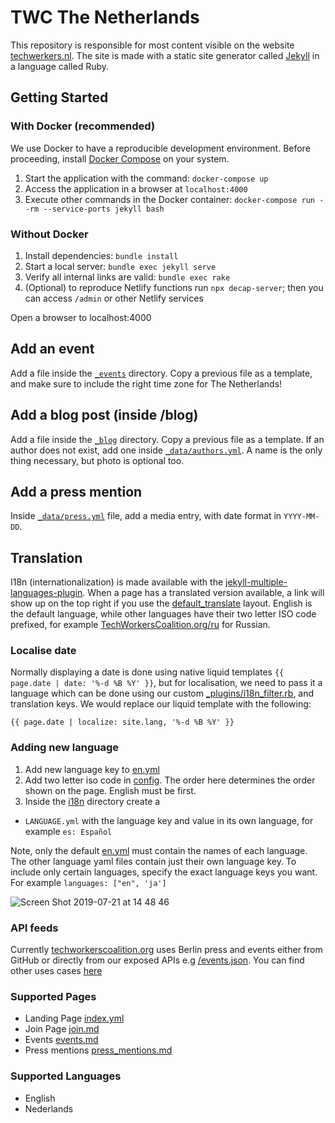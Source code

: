 # TWC The Netherlands

This repository is responsible for most content visible on the website [techwerkers.nl](https://techwerkers.nl). The site is made with a static site generator called [Jekyll](https://jekyllrb.com/) in a language called Ruby.

## Getting Started

### With Docker (recommended)

We use Docker to have a reproducible development environment.
Before proceeding, install [Docker Compose](https://docs.docker.com/compose/install/) on your system.

1. Start the application with the command: `docker-compose up`
2. Access the application in a browser at `localhost:4000`
3. Execute other commands in the Docker container: `docker-compose run --rm --service-ports jekyll bash`

### Without Docker

1. Install dependencies: `bundle install`
2. Start a local server: `bundle exec jekyll serve`
3. Verify all internal links are valid: `bundle exec rake`
4. (Optional) to reproduce Netlify functions run `npx decap-server`; then you can access `/admin` or other Netlify services

Open a browser to localhost:4000

## Add an event

Add a file inside the [`_events`](_events) directory. Copy a previous file as a template, and make sure to include the right time zone for The Netherlands!

## Add a blog post (inside /blog)

Add a file inside the [`_blog`](_blog) directory. Copy a previous file as a template. If an author does not exist, add one inside [`_data/authors.yml`](_data/authors.yml). A name is the only thing necessary, but photo is optional too.

## Add a press mention

Inside [`_data/press.yml`](_data/press.yml) file, add a media entry, with date format in `YYYY-MM-DD`.

## Translation

I18n (internationalization) is made available with the [jekyll-multiple-languages-plugin](https://github.com/kurtsson/jekyll-multiple-languages-plugin/). When a page has a translated version available, a link will show up on the top right if you use the [default_translate](_layouts/default_translate.html) layout. English is the default language, while other languages have their two letter ISO code prefixed, for example [TechWorkersCoalition.org/ru](https://TechWorkersCoalition.org/ru) for Russian.

### Localise date
Normally displaying a date is done using native liquid templates `{{ page.date | date: '%-d %B %Y' }}`, but for localisation, we need to pass it a language which can be done using our custom [_plugins/i18n_filter.rb](_plugins/i18n_filter.rb), and translation keys. We would replace our liquid template with the following:

`{{ page.date | localize: site.lang, '%-d %B %Y' }}`

### Adding new language
1. Add new language key to [en.yml](_i18n/en.yml)
2. Add two letter iso code in [config](_config.yml). The order here determines the order shown on the page. English must be first.
3. Inside the [i18n](_i18n) directory create a
  - `LANGUAGE.yml` with the language key and value in its own language, for example `es: Español`

Note, only the default [en.yml](_i18n/en.yml) must contain the names of each language. The other language yaml files contain just their own language key. To include only certain languages, specify the exact language keys you want. For example `languages: ["en", 'ja']`

![Screen Shot 2019-07-21 at 14 48 46](https://user-images.githubusercontent.com/7111514/61591397-cb0cd180-abc6-11e9-9876-1577d5c8b4bd.png)


### API feeds

Currently [techworkerscoalition.org](https://techworkerscoalition.org) uses Berlin press and events either from GitHub or directly from our exposed APIs e.g [/events.json](https://techwerkers.nl/events.json). You can find other uses cases [here](https://github.com/techworkersco/twc-site/blob/master/_config.yml#L32)


### Supported Pages
* Landing Page [index.yml](index.md)
* Join Page [join.md](join.md)
* Events [events.md](events.md)
* Press mentions [press_mentions.md](press_mentions.md)

### Supported Languages
* English
* Nederlands